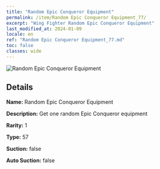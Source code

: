 ```yaml
---
title: "Random Epic Conqueror Equipment"
permalink: /item/Random Epic Conqueror Equipment_77/
excerpt: "Wing Fighter Random Epic Conqueror Equipment"
last_modified_at: 2024-01-09
locale: en
ref: "Random Epic Conqueror Equipment_77.md"
toc: false
classes: wide
---
```



 ![Random Epic Conqueror Equipment](/images/item/Random_Epic_Conqueror_Equipment_p.png)



## Details

 **Name:** Random Epic Conqueror Equipment 

 **Description:** Get one random Epic Conqueror equipment

 **Rarity:** 1 

 **Type:** 57 

 **Suction:** false 

 **Auto Suction:** false 



